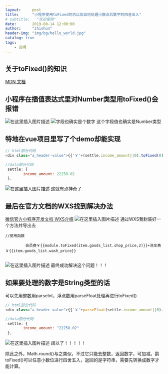 ```yaml
---
layout:     post
title:      "小程序使用toFixed的坑以及如何处理小数点后数字的四舍五入"
# subtitle:   "欢迎使用"
date:       2019-08-14 12:00:00
author:     "zhishun"
header-img: "img/bg/hello_world.jpg"
catalog: true
tags:
    - 说明
---
```


## 关于toFixed()的知识
[MDN 文档](https://developer.mozilla.org/en-US/docs/Web/JavaScript/Reference/Global_Objects/Number/toFixed)


## 小程序在插值表达式里对Number类型用toFixed()会报错
![在这里插入图片描述](https://img-blog.csdnimg.cn/20190728111300386.png?x-oss-process=image/watermark,type_ZmFuZ3poZW5naGVpdGk,shadow_10,text_aHR0cHM6Ly9ibG9nLmNzZG4ubmV0L3dlaXhpbl80MTYwNDk5Mg==,size_16,color_FFFFFF,t_70)
![字段也确实是个数字](https://img-blog.csdnimg.cn/20190728111437502.png)
这个字段值也确实是Number类型

## 特地在vue项目里写了个demo却能实现
```javascript
// html部分代码
<div class="a_header-value">{{'￥'+(settle.income_amount||0).toFixed(0)}}</div>

//data部分代码
 settle: {
        income_amount: 22258.02
 },

```
![在这里插入图片描述](https://img-blog.csdnimg.cn/20190728112440795.png)
  这就有点神奇了

## 最后在官方文档的WXS找到解决办法
[微信官方小程序开发文档 WXS介绍](https://developers.weixin.qq.com/miniprogram/dev/framework/view/wxs/) 
![在这里插入图片描述](https://img-blog.csdnimg.cn/20190728113103291.png?x-oss-process=image/watermark,type_ZmFuZ3poZW5naGVpdGk,shadow_10,text_aHR0cHM6Ly9ibG9nLmNzZG4ubmV0L3dlaXhpbl80MTYwNDk5Mg==,size_16,color_FFFFFF,t_70)
通过WXS我封装好一个方法并导出去
```javascipt
//使用函数

         会员费￥{{module.toFixed(item.goods_list.shop_price,2)}}+洗车费￥{{item.goods_list.wash_price}}
         
```
![在这里插入图片描述](https://img-blog.csdnimg.cn/20190728113503190.png)
最终成功解决这个问题！！！

## 如果要处理的数字是String类型的话
可以先用整数用parseInt，浮点数用parseFloat处理再进行toFixed()
```javascript
// html部分代码
<div class="a_header-value">{{'￥'+parseFloat(settle.income_amount||0).toFixed(0)}}</div>

//data部分代码
 settle: {
        income_amount: "22258.02"
 },

```
![在这里插入图片描述](https://img-blog.csdnimg.cn/20190728114042850.png?x-oss-process=image/watermark,type_ZmFuZ3poZW5naGVpdGk,shadow_10,text_aHR0cHM6Ly9ibG9nLmNzZG4ubmV0L3dlaXhpbl80MTYwNDk5Mg==,size_16,color_FFFFFF,t_70)
阔以了！！！！！

除此之外，Math.round()与之类似，不过它只能去整数，返回数字，可加减。鹅toFixed()可以任意小数位进行四舍五入，返回的是字符串，需要先转换成数字才能计算。